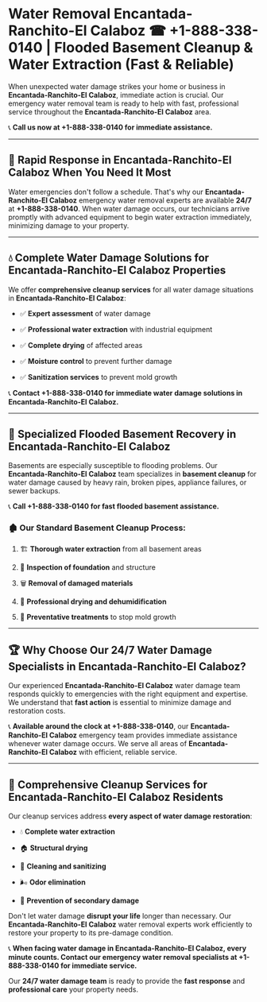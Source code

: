 # Water Removal Encantada-Ranchito-El Calaboz ☎ +1-888-338-0140 | Flooded Basement Cleanup & Water Extraction (Fast & Reliable)

When unexpected water damage strikes your home or business in **Encantada-Ranchito-El Calaboz**, immediate action is crucial. Our emergency water removal team is ready to help with fast, professional service throughout the **Encantada-Ranchito-El Calaboz** area. 

📞 **Call us now at +1-888-338-0140 for immediate assistance.**
---
## 🚀 Rapid Response in Encantada-Ranchito-El Calaboz When You Need It Most
Water emergencies don't follow a schedule. That's why our **Encantada-Ranchito-El Calaboz** emergency water removal experts are available **24/7** at **+1-888-338-0140**. When water damage occurs, our technicians arrive promptly with advanced equipment to begin water extraction immediately, minimizing damage to your property.
---
## 💧 Complete Water Damage Solutions for Encantada-Ranchito-El Calaboz Properties
We offer **comprehensive cleanup services** for all water damage situations in **Encantada-Ranchito-El Calaboz**:
- ✅ **Expert assessment** of water damage  
- ✅ **Professional water extraction** with industrial equipment  
- ✅ **Complete drying** of affected areas  
- ✅ **Moisture control** to prevent further damage  
- ✅ **Sanitization services** to prevent mold growth  
📞 **Contact +1-888-338-0140 for immediate water damage solutions in Encantada-Ranchito-El Calaboz.**
---
## 🌊 Specialized Flooded Basement Recovery in Encantada-Ranchito-El Calaboz
Basements are especially susceptible to flooding problems. Our **Encantada-Ranchito-El Calaboz** team specializes in **basement cleanup** for water damage caused by heavy rain, broken pipes, appliance failures, or sewer backups. 
📞 **Call +1-888-338-0140 for fast flooded basement assistance.**
### 🏚️ Our Standard Basement Cleanup Process:
1. 🏗️ **Thorough water extraction** from all basement areas  
2. 🔎 **Inspection of foundation** and structure  
3. 🗑️ **Removal of damaged materials**  
4. 💨 **Professional drying and dehumidification**  
5. 🚫 **Preventative treatments** to stop mold growth  
---
## 🏆 Why Choose Our 24/7 Water Damage Specialists in Encantada-Ranchito-El Calaboz?
Our experienced **Encantada-Ranchito-El Calaboz** water damage team responds quickly to emergencies with the right equipment and expertise. We understand that **fast action** is essential to minimize damage and restoration costs.
📞 **Available around the clock at +1-888-338-0140**, our **Encantada-Ranchito-El Calaboz** emergency team provides immediate assistance whenever water damage occurs. We serve all areas of **Encantada-Ranchito-El Calaboz** with efficient, reliable service.
---
## 🧹 Comprehensive Cleanup Services for Encantada-Ranchito-El Calaboz Residents
Our cleanup services address **every aspect of water damage restoration**:
- 💧 **Complete water extraction**  
- 🏠 **Structural drying**  
- 🧼 **Cleaning and sanitizing**  
- 🌬️ **Odor elimination**  
- 🚫 **Prevention of secondary damage**  
Don't let water damage **disrupt your life** longer than necessary. Our **Encantada-Ranchito-El Calaboz** water removal experts work efficiently to restore your property to its pre-damage condition.
📞 **When facing water damage in Encantada-Ranchito-El Calaboz, every minute counts. Contact our emergency water removal specialists at +1-888-338-0140 for immediate service.**
Our **24/7 water damage team** is ready to provide the **fast response** and **professional care** your property needs.
